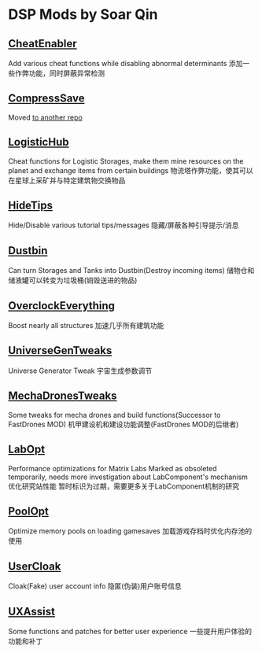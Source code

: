 ﻿# DSP Mods by Soar Qin

## [CheatEnabler](CheatEnabler)

Add various cheat functions while disabling abnormal determinants
添加一些作弊功能，同时屏蔽异常检测

## [CompressSave](CompressSave)

Moved [to another repo](https://github.com/soarqin/DSP_Mods_TO/tree/master/CompressSave)

## [LogisticHub](LogisticHub)

Cheat functions for Logistic Storages, make them mine resources on the planet and exchange items from certain buildings
物流塔作弊功能，使其可以在星球上采矿并与特定建筑物交换物品

## [HideTips](HideTips)

Hide/Disable various tutorial tips/messages
隐藏/屏蔽各种引导提示/消息

## [Dustbin](Dustbin)

Can turn Storages and Tanks into Dustbin(Destroy incoming items)
储物仓和储液罐可以转变为垃圾桶(销毁送进的物品)

## [OverclockEverything](OverclockEverything)

Boost nearly all structures
加速几乎所有建筑功能

## [UniverseGenTweaks](UniverseGenTweaks)

Universe Generator Tweak
宇宙生成参数调节

## [MechaDronesTweaks](MechaDronesTweaks)

Some tweaks for mecha drones and build functions(Successor to FastDrones MOD)
机甲建设机和建设功能调整(FastDrones MOD的后继者)

## [LabOpt](LabOpt)

Performance optimizations for Matrix Labs
Marked as obsoleted temporarily, needs more investigation about LabComponent's mechanism
优化研究站性能
暂时标识为过期，需要更多关于LabComponent机制的研究

## [PoolOpt](PoolOpt)

Optimize memory pools on loading gamesaves
加载游戏存档时优化内存池的使用

## [UserCloak](UserCloak)

Cloak(Fake) user account info
隐匿(伪装)用户账号信息

## [UXAssist](UXAssist)

Some functions and patches for better user experience
一些提升用户体验的功能和补丁
